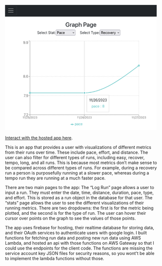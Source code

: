 <img src="./client/src/graph_page.png"  width="500">

[Interact with the hosted app here](https://runningstatsdashboard.web.app/).

This is an app that provides a user with visualizations of different metrics from their runs over time. These include pace, effort, and distance. The user can also filter for different types of runs, including easy, recover, tempo, long, and all runs. This is because most metrics don’t make sense to be compared across different types of runs. For example, during a recovery run a person is purposefully running at a slower pace, whereas during a tempo run they are running at a much faster pace. 

There are two main pages to the app: The “Log Run” page allows a user to input a run. They must enter the date, time, distance, duration, pace, type, and effort. This is stored as a run object in the database for that user. The “stats” page allows the user to see the different visualizations of their running metrics. There are two dropdowns: the first is for the metric being plotted, and the second is for the type of run. The user can hover their cursor over points on the graph to see the values of those points. 

The app uses firebase for hosting, their realtime database for storing data, and their OAuth services to authenticate users with google login. I built functions for fetching run data and posting new run data using AWS Lambda, and hosted an api with those functions on AWS Gateway so that I could use the endpoints for the client code. The functions are missing the service account key JSON files for security reasons, so you wont't be able to implement the lambda functions without those. 